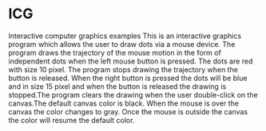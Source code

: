# ICG
Interactive computer graphics examples
This is an interactive graphics program which allows the user to draw dots via a mouse device. The program draws the trajectory of the mouse motion in the form of independent dots when the left mouse button is pressed. The dots are red with size 10 pixel. The program stops drawing the trajectory when the button is released. When the right button is pressed the dots will be blue  and in size 15 pixel and when the button is released the drawing is stopped.The program clears the drawing when the user double-click on the canvas.The default canvas color is black. When the mouse is over the canvas the color changes to gray. Once the mouse is outside the canvas the color will resume the default color.
